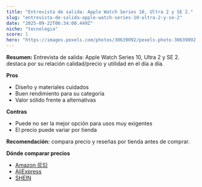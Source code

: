 ```yaml
---
title: "Entrevista de salida: Apple Watch Series 10, Ultra 2 y SE 2."
slug: "entrevista-de-salida-apple-watch-series-10-ultra-2-y-se-2"
date: "2025-09-22T06:34:00.449Z"
niche: "tecnologia"
score: 1
hero: "https://images.pexels.com/photos/30639092/pexels-photo-30639092.jpeg?auto=compress&cs=tinysrgb&fit=crop&h=627&w=1200&auto=compress&cs=tinysrgb&w=1200&h=675&fit=crop"
---
```


**Resumen:** Entrevista de salida: Apple Watch Series 10, Ultra 2 y SE 2. destaca por su relación calidad/precio y utilidad en el día a día.

**Pros**
- Diseño y materiales cuidados
- Buen rendimiento para su categoría
- Valor sólido frente a alternativas

**Contras**
- Puede no ser la mejor opción para usos muy exigentes
- El precio puede variar por tienda

**Recomendación:** compara precio y reseñas por tienda antes de comprar.

**Dónde comparar precios**
- [Amazon (ES)](https://www.amazon.es/s?k=Entrevista%20de%20salida%3A%20Apple%20Watch%20Series%2010%2C%20Ultra%202%20y%20SE%202.&tag=teknovashop25-21)
- [AliExpress](https://www.aliexpress.com/wholesale?SearchText=Entrevista%20de%20salida%3A%20Apple%20Watch%20Series%2010%2C%20Ultra%202%20y%20SE%202.)
- [SHEIN](https://www.shein.com/pdsearch/Entrevista%20de%20salida%3A%20Apple%20Watch%20Series%2010%2C%20Ultra%202%20y%20SE%202.)
